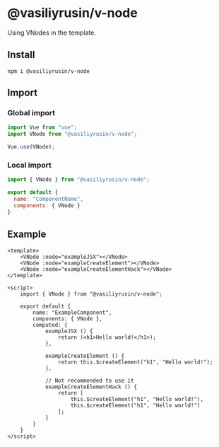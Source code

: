 # @vasiliyrusin/v-node

Using VNodes in the template.

## Install

`npm i @vasiliyrusin/v-node`

## Import

### Global import

```js
import Vue from "vue";
import VNode from "@vasiliyrusin/v-node";

Vue.use(VNode);
```

### Local import

```js
import { VNode } from "@vasiliyrusin/v-node";

export default {
  name: "ComponentName",
  components: { VNode }
}
```

## Example

```vue
<template>
    <VNode :node="exampleJSX"></VNode>
    <VNode :node="exampleCreateElement"></VNode>
    <VNode :node="exampleCreateElementHack"></VNode>
</template>

<script>
    import { VNode } from "@vasiliyrusin/v-node";
    
    export default {
        name: "ExampleComponent",
        components: { VNode },
        computed: {
            exampleJSX () {
                return (<h1>Hello world!</h1>);
            },
    
            exampleCreateElement () {
                return this.$createElement("h1", "Hello world!");
            },
    
            // Not recommended to use it
            exampleCreateElementHack () {
                return [
                    this.$createElement("h1", "Hello world!"),
                    this.$createElement("h1", "Hello world!")
                ];
            }
        }
    }
</script>
```
